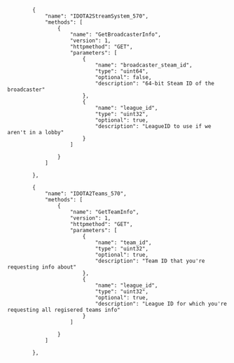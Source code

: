 			{
				"name": "IDOTA2StreamSystem_570",
				"methods": [
					{
						"name": "GetBroadcasterInfo",
						"version": 1,
						"httpmethod": "GET",
						"parameters": [
							{
								"name": "broadcaster_steam_id",
								"type": "uint64",
								"optional": false,
								"description": "64-bit Steam ID of the broadcaster"
							},
							{
								"name": "league_id",
								"type": "uint32",
								"optional": true,
								"description": "LeagueID to use if we aren't in a lobby"
							}
						]
						
					}
				]
				
			},

			{
				"name": "IDOTA2Teams_570",
				"methods": [
					{
						"name": "GetTeamInfo",
						"version": 1,
						"httpmethod": "GET",
						"parameters": [
							{
								"name": "team_id",
								"type": "uint32",
								"optional": true,
								"description": "Team ID that you're requesting info about"
							},
							{
								"name": "league_id",
								"type": "uint32",
								"optional": true,
								"description": "League ID for which you're requesting all regisered teams info"
							}
						]
						
					}
				]
				
			},